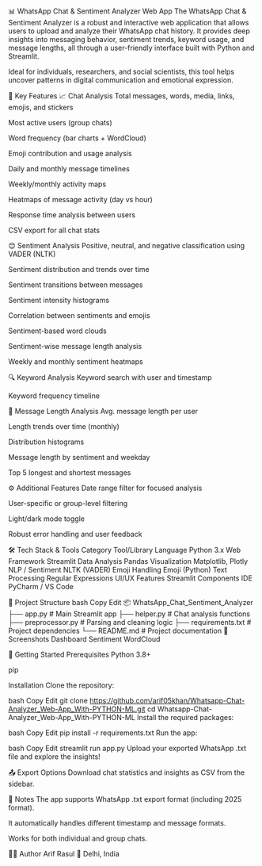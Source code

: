 📊 WhatsApp Chat & Sentiment Analyzer Web App
The WhatsApp Chat & Sentiment Analyzer is a robust and interactive web application that allows users to upload and analyze their WhatsApp chat history. It provides deep insights into messaging behavior, sentiment trends, keyword usage, and message lengths, all through a user-friendly interface built with Python and Streamlit.

Ideal for individuals, researchers, and social scientists, this tool helps uncover patterns in digital communication and emotional expression.

🚀 Key Features
📈 Chat Analysis
Total messages, words, media, links, emojis, and stickers

Most active users (group chats)

Word frequency (bar charts + WordCloud)

Emoji contribution and usage analysis

Daily and monthly message timelines

Weekly/monthly activity maps

Heatmaps of message activity (day vs hour)

Response time analysis between users

CSV export for all chat stats

😊 Sentiment Analysis
Positive, neutral, and negative classification using VADER (NLTK)

Sentiment distribution and trends over time

Sentiment transitions between messages

Sentiment intensity histograms

Correlation between sentiments and emojis

Sentiment-based word clouds

Sentiment-wise message length analysis

Weekly and monthly sentiment heatmaps

🔍 Keyword Analysis
Keyword search with user and timestamp

Keyword frequency timeline

📝 Message Length Analysis
Avg. message length per user

Length trends over time (monthly)

Distribution histograms

Message length by sentiment and weekday

Top 5 longest and shortest messages

⚙️ Additional Features
Date range filter for focused analysis

User-specific or group-level filtering

Light/dark mode toggle

Robust error handling and user feedback

🛠️ Tech Stack   &   Tools
Category	        Tool/Library
Language	         Python 3.x
Web Framework	     Streamlit
Data Analysis	     Pandas
Visualization	     Matplotlib, Plotly
NLP / Sentiment	   NLTK (VADER)
Emoji Handling	   Emoji (Python)
Text Processing	   Regular Expressions
UI/UX Features	   Streamlit Components
IDE	               PyCharm / VS Code

📂 Project Structure
bash
Copy
Edit
📦 WhatsApp_Chat_Sentiment_Analyzer
├── app.py              # Main Streamlit app
├── helper.py           # Chat analysis functions
├── preprocessor.py     # Parsing and cleaning logic
├── requirements.txt    # Project dependencies
└── README.md           # Project documentation
📸 Screenshots
Dashboard	Sentiment	WordCloud
		

🚀 Getting Started
Prerequisites
Python 3.8+

pip

Installation
Clone the repository:

bash
Copy
Edit
git clone https://github.com/arif05khan/Whatsapp-Chat-Analyzer_Web-App_With-PYTHON-ML.git
cd Whatsapp-Chat-Analyzer_Web-App_With-PYTHON-ML
Install the required packages:

bash
Copy
Edit
pip install -r requirements.txt
Run the app:

bash
Copy
Edit
streamlit run app.py
Upload your exported WhatsApp .txt file and explore the insights!

📤 Export Options
Download chat statistics and insights as CSV from the sidebar.

📌 Notes
The app supports WhatsApp .txt export format (including 2025 format).

It automatically handles different timestamp and message formats.

Works for both individual and group chats.

👨‍💻 Author
Arif Rasul
📍 Delhi, India
